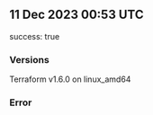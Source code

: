 ## 11 Dec 2023 00:53 UTC

success: true

### Versions

Terraform v1.6.0 on linux_amd64

### Error



